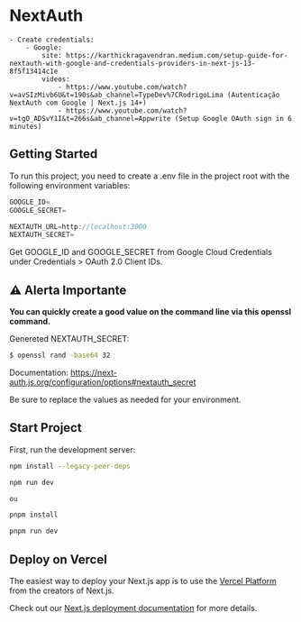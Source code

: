 # NextAuth

    - Create credentials:
        - Google:
            site: https://karthickragavendran.medium.com/setup-guide-for-nextauth-with-google-and-credentials-providers-in-next-js-13-8f5f13414c1e
            videos:
                - https://www.youtube.com/watch?v=avSIzMivb6U&t=190s&ab_channel=TypeDev%7CRodrigoLima (Autenticação NextAuth com Google | Next.js 14+)
                - https://www.youtube.com/watch?v=tgO_ADSvY1I&t=266s&ab_channel=Appwrite (Setup Google OAuth sign in 6 minutes)

## Getting Started

To run this project, you need to create a .env file in the project root with the following environment variables:

```javascript
GOOGLE_ID=
GOOGLE_SECRET=

NEXTAUTH_URL=http://localhost:3000
NEXTAUTH_SECRET=
```

Get GOOGLE_ID and GOOGLE_SECRET from Google Cloud Credentials under Credentials > OAuth 2.0 Client IDs.

## ⚠️ Alerta Importante

**You can quickly create a good value on the command line via this openssl command.**

Genereted NEXTAUTH_SECRET:

```bash
$ openssl rand -base64 32
```

Documentation:
https://next-auth.js.org/configuration/options#nextauth_secret

Be sure to replace the values ​​as needed for your environment.

## Start Project

First, run the development server:

```bash
npm install --legacy-peer-deps

npm run dev

ou

pnpm install

pnpm run dev
```

## Deploy on Vercel

The easiest way to deploy your Next.js app is to use the [Vercel Platform](https://vercel.com/new?utm_medium=default-template&filter=next.js&utm_source=create-next-app&utm_campaign=create-next-app-readme) from the creators of Next.js.

Check out our [Next.js deployment documentation](https://nextjs.org/docs/app/building-your-application/deploying) for more details.
